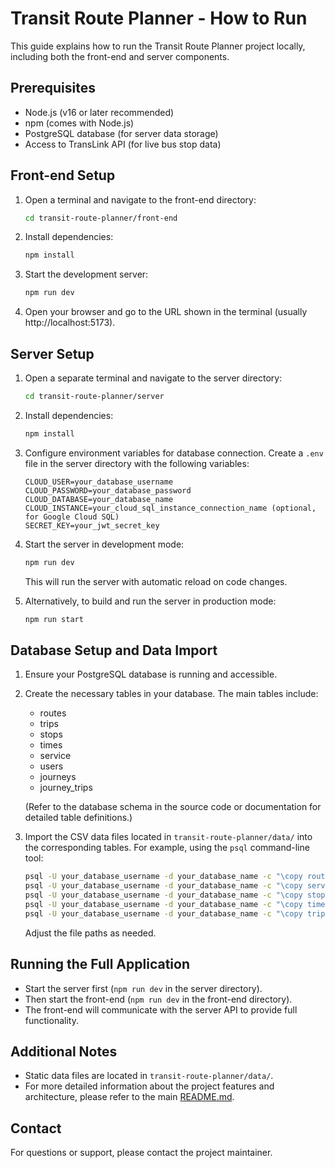 # Transit Route Planner - How to Run

This guide explains how to run the Transit Route Planner project locally, including both the front-end and server components.

## Prerequisites

- Node.js (v16 or later recommended)
- npm (comes with Node.js)
- PostgreSQL database (for server data storage)
- Access to TransLink API (for live bus stop data)

## Front-end Setup

1. Open a terminal and navigate to the front-end directory:

   ```bash
   cd transit-route-planner/front-end
   ```

2. Install dependencies:

   ```bash
   npm install
   ```

3. Start the development server:

   ```bash
   npm run dev
   ```

4. Open your browser and go to the URL shown in the terminal (usually http://localhost:5173).

## Server Setup

1. Open a separate terminal and navigate to the server directory:

   ```bash
   cd transit-route-planner/server
   ```

2. Install dependencies:

   ```bash
   npm install
   ```

3. Configure environment variables for database connection. Create a `.env` file in the server directory with the following variables:

   ```
   CLOUD_USER=your_database_username
   CLOUD_PASSWORD=your_database_password
   CLOUD_DATABASE=your_database_name
   CLOUD_INSTANCE=your_cloud_sql_instance_connection_name (optional, for Google Cloud SQL)
   SECRET_KEY=your_jwt_secret_key
   ```

4. Start the server in development mode:

   ```bash
   npm run dev
   ```

   This will run the server with automatic reload on code changes.

5. Alternatively, to build and run the server in production mode:

   ```bash
   npm run start
   ```

## Database Setup and Data Import

1. Ensure your PostgreSQL database is running and accessible.

2. Create the necessary tables in your database. The main tables include:

   - routes
   - trips
   - stops
   - times
   - service
   - users
   - journeys
   - journey_trips

   (Refer to the database schema in the source code or documentation for detailed table definitions.)

3. Import the CSV data files located in `transit-route-planner/data/` into the corresponding tables. For example, using the `psql` command-line tool:

   ```bash
   psql -U your_database_username -d your_database_name -c "\copy routes FROM 'path/to/routes.csv' CSV HEADER;"
   psql -U your_database_username -d your_database_name -c "\copy service FROM 'path/to/service.csv' CSV HEADER;"
   psql -U your_database_username -d your_database_name -c "\copy stops FROM 'path/to/stops.csv' CSV HEADER;"
   psql -U your_database_username -d your_database_name -c "\copy times FROM 'path/to/times.csv' CSV HEADER;"
   psql -U your_database_username -d your_database_name -c "\copy trips FROM 'path/to/trips.csv' CSV HEADER;"
   ```

   Adjust the file paths as needed.

## Running the Full Application

- Start the server first (`npm run dev` in the server directory).
- Then start the front-end (`npm run dev` in the front-end directory).
- The front-end will communicate with the server API to provide full functionality.

## Additional Notes

- Static data files are located in `transit-route-planner/data/`.
- For more detailed information about the project features and architecture, please refer to the main [README.md](./README.md).

## Contact

For questions or support, please contact the project maintainer.
